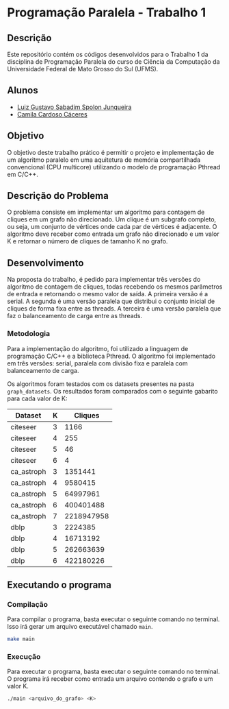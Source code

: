 # Programação Paralela - Trabalho 1

## Descrição

Este repositório contém os códigos desenvolvidos para o Trabalho 1 da disciplina de Programação Paralela do curso de Ciência da Computação da Universidade Federal de Mato Grosso do Sul (UFMS).

## Alunos

- [Luiz Gustavo Sabadim Spolon Junqueira](github.com/luizgustavojunqueira)
- [Camila Cardoso Cáceres](github.com/camilacaceres1d)

## Objetivo

O objetivo deste trabalho prático é permitir o projeto e implementação de um algoritmo paralelo em uma aquitetura de memória compartilhada convencional (CPU multicore) utilizando o modelo de programação Pthread em C/C++.

## Descrição do Problema

O problema consiste em implementar um algoritmo para contagem de cliques em um grafo não direcionado. Um clique é um subgrafo completo, ou seja, um conjunto de vértices onde cada par de vértices é adjacente. O algoritmo deve receber como entrada um grafo não direcionado e um valor K e retornar o número de cliques de tamanho K no grafo.

## Desenvolvimento

Na proposta do trabalho, é pedido para implementar três versões do algoritmo de contagem de cliques, todas recebendo os mesmos parâmetros de entrada e retornando o mesmo valor de saída. A primeira versão é a serial. A segunda é uma versão paralela que distribui o conjunto inicial de cliques de forma fixa entre as threads. A terceira é uma versão paralela que faz o balanceamento de carga entre as threads.

### Metodologia

Para a implementação do algoritmo, foi utilizado a linguagem de programação C/C++ e a biblioteca Pthread. O algoritmo foi implementado em três versões: serial, paralela com divisão fixa e paralela com balanceamento de carga.

Os algoritmos foram testados com os datasets presentes na pasta `graph_datasets`. Os resultados foram comparados com o seguinte gabarito para cada valor de K:

| Dataset    | K   | Cliques    |
| ---------- | --- | ---------- |
| citeseer   | 3   | 1166       |
| citeseer   | 4   | 255        |
| citeseer   | 5   | 46         |
| citeseer   | 6   | 4          |
| ca_astroph | 3   | 1351441    |
| ca_astroph | 4   | 9580415    |
| ca_astroph | 5   | 64997961   |
| ca_astroph | 6   | 400401488  |
| ca_astroph | 7   | 2218947958 |
| dblp       | 3   | 2224385    |
| dblp       | 4   | 16713192   |
| dblp       | 5   | 262663639  |
| dblp       | 6   | 422180226  |

## Executando o programa

### Compilação

Para compilar o programa, basta executar o seguinte comando no terminal. Isso irá gerar um arquivo executável chamado `main`.

```bash
make main
```

### Execução

Para executar o programa, basta executar o seguinte comando no terminal. O programa irá receber como entrada um arquivo contendo o grafo e um valor K.

```bash
./main <arquivo_do_grafo> <K>
```
